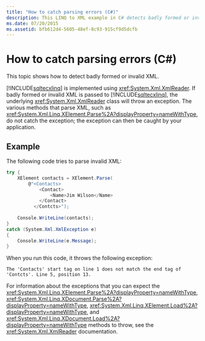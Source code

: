 ```yaml
---
title: "How to catch parsing errors (C#)"
description: This LINQ to XML example in C# detects badly formed or invalid XML. LINQ to XML uses XmlReader, which throws an exception for badly formed or invalid XML.
ms.date: 07/20/2015
ms.assetid: bfb612d4-5605-48ef-8c93-915cf9d5dcfb
---
```

# How to catch parsing errors (C#)
This topic shows how to detect badly formed or invalid XML.  
  
 [!INCLUDE[sqltecxlinq](~/includes/sqltecxlinq-md.md)] is implemented using <xref:System.Xml.XmlReader>. If badly formed or invalid XML is passed to [!INCLUDE[sqltecxlinq](~/includes/sqltecxlinq-md.md)], the underlying <xref:System.Xml.XmlReader> class will throw an exception. The various methods that parse XML, such as <xref:System.Xml.Linq.XElement.Parse%2A?displayProperty=nameWithType>, do not catch the exception; the exception can then be caught by your application.  
  
## Example  
 The following code tries to parse invalid XML:  
  
```csharp  
try {  
    XElement contacts = XElement.Parse(  
        @"<Contacts>  
            <Contact>  
                <Name>Jim Wilson</Name>  
            </Contact>  
          </Contcts>");  
  
    Console.WriteLine(contacts);  
}  
catch (System.Xml.XmlException e)  
{  
    Console.WriteLine(e.Message);  
}  
```  
  
 When you run this code, it throws the following exception:  
  
```output  
The 'Contacts' start tag on line 1 does not match the end tag of 'Contcts'. Line 5, position 13.  
```  
  
 For information about the exceptions that you can expect the <xref:System.Xml.Linq.XElement.Parse%2A?displayProperty=nameWithType>, <xref:System.Xml.Linq.XDocument.Parse%2A?displayProperty=nameWithType>, <xref:System.Xml.Linq.XElement.Load%2A?displayProperty=nameWithType>, and <xref:System.Xml.Linq.XDocument.Load%2A?displayProperty=nameWithType> methods to throw, see the <xref:System.Xml.XmlReader> documentation.  
  